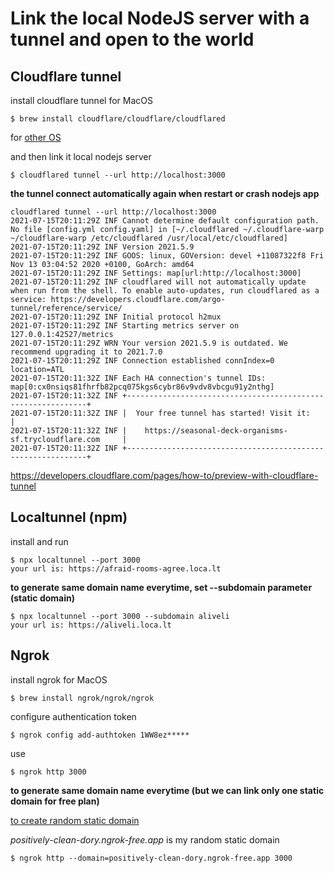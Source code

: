 # Link the local NodeJS server with a tunnel and open to the world

## Cloudflare tunnel

install cloudflare tunnel for MacOS
```shell
$ brew install cloudflare/cloudflare/cloudflared
```
for [other OS ](https://developers.cloudflare.com/cloudflare-one/connections/connect-apps/install-and-setup/installation)

and then link it local nodejs server
```shell
$ cloudflared tunnel --url http://localhost:3000
```
**the tunnel connect automatically again when restart or crash nodejs app**
```shell
cloudflared tunnel --url http://localhost:3000
2021-07-15T20:11:29Z INF Cannot determine default configuration path. No file [config.yml config.yaml] in [~/.cloudflared ~/.cloudflare-warp ~/cloudflare-warp /etc/cloudflared /usr/local/etc/cloudflared]
2021-07-15T20:11:29Z INF Version 2021.5.9
2021-07-15T20:11:29Z INF GOOS: linux, GOVersion: devel +11087322f8 Fri Nov 13 03:04:52 2020 +0100, GoArch: amd64
2021-07-15T20:11:29Z INF Settings: map[url:http://localhost:3000]
2021-07-15T20:11:29Z INF cloudflared will not automatically update when run from the shell. To enable auto-updates, run cloudflared as a service: https://developers.cloudflare.com/argo-tunnel/reference/service/
2021-07-15T20:11:29Z INF Initial protocol h2mux
2021-07-15T20:11:29Z INF Starting metrics server on 127.0.0.1:42527/metrics
2021-07-15T20:11:29Z WRN Your version 2021.5.9 is outdated. We recommend upgrading it to 2021.7.0
2021-07-15T20:11:29Z INF Connection established connIndex=0 location=ATL
2021-07-15T20:11:32Z INF Each HA connection's tunnel IDs: map[0:cx0nsiqs81fhrfb82pcq075kgs6cybr86v9vdv8vbcgu91y2nthg]
2021-07-15T20:11:32Z INF +-------------------------------------------------------------+
2021-07-15T20:11:32Z INF |  Your free tunnel has started! Visit it:                    |
2021-07-15T20:11:32Z INF |    https://seasonal-deck-organisms-sf.trycloudflare.com     |
2021-07-15T20:11:32Z INF +-------------------------------------------------------------+
```

https://developers.cloudflare.com/pages/how-to/preview-with-cloudflare-tunnel


## Localtunnel (npm)

install and run 
```shell
$ npx localtunnel --port 3000
your url is: https://afraid-rooms-agree.loca.lt
```

**to generate same domain name everytime, set --subdomain parameter (static domain)**
```shell
$ npx localtunnel --port 3000 --subdomain aliveli
your url is: https://aliveli.loca.lt
```

## Ngrok
install ngrok for MacOS
```shell
$ brew install ngrok/ngrok/ngrok
```

configure authentication token 
```shell
$ ngrok config add-authtoken 1WW8ez*****
```

use 
``` shell
$ ngrok http 3000
```

**to generate same domain name everytime (but we can link only one static domain for free plan)**

[to create random static domain](https://dashboard.ngrok.com/cloud-edge/domains)

_positively-clean-dory.ngrok-free.app_ is my random static domain

```shell
$ ngrok http --domain=positively-clean-dory.ngrok-free.app 3000
```

